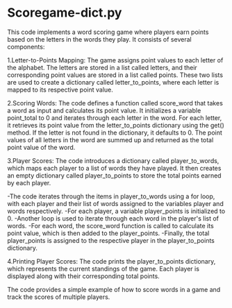 # Scoregame-dict.py

This code implements a word scoring game where players earn points based on the letters in the words they play. It consists of several components:

1.Letter-to-Points Mapping: The game assigns point values to each letter of the alphabet. The letters are stored in a list called letters, and their corresponding point values are stored in a list called points. These two lists are used to create a dictionary called letter_to_points, where each letter is mapped to its respective point value.

2.Scoring Words: The code defines a function called score_word that takes a word as input and calculates its point value. It initializes a variable point_total to 0 and iterates through each letter in the word. For each letter, it retrieves its point value from the letter_to_points dictionary using the get() method. If the letter is not found in the dictionary, it defaults to 0. The point values of all letters in the word are summed up and returned as the total point value of the word.

3.Player Scores: The code introduces a dictionary called player_to_words, which maps each player to a list of words they have played. It then creates an empty dictionary called player_to_points to store the total points earned by each player.

-The code iterates through the items in player_to_words using a for loop, with each player and their list of words assigned to the variables player and words respectively.
-For each player, a variable player_points is initialized to 0.
-Another loop is used to iterate through each word in the player's list of words.
-For each word, the score_word function is called to calculate its point value, which is then added to the player_points.
-Finally, the total player_points is assigned to the respective player in the player_to_points dictionary.

4.Printing Player Scores: The code prints the player_to_points dictionary, which represents the current standings of the game. Each player is displayed along with their corresponding total points.

The code provides a simple example of how to score words in a game and track the scores of multiple players.
